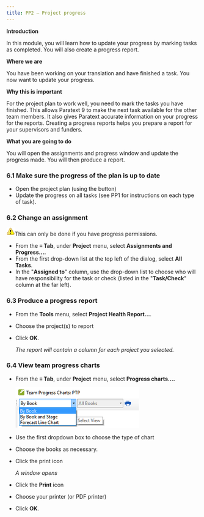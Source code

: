 ```yaml
---
title: PP2 – Project progress
---
```

**Introduction**

In this module, you will learn how to update your progress by marking tasks as completed. You will also create a progress report.

**Where we are**

You have been working on your translation and have finished a task. You now want to update your progress.

**Why this is important**

For the project plan to work well, you need to mark the tasks you have finished. This allows Paratext 9 to make the next task available for the other team members. It also gives Paratext accurate information on your progress for the reports. Creating a progress reports helps you prepare a report for your supervisors and funders.

**What you are going to do**

You will open the assignments and progress window and update the progress made. You will then produce a report.

### 6.1 Make sure the progress of the plan is up to date

-   Open the project plan (using the button)
-   Update the progress on all tasks (see PP1 for instructions on each type of task).

### 6.2 Change an assignment

![](media/1c28af076960c2df6864e22de6b6bb9a.png)This can only be done if you have progress permissions.

-   From the **≡ Tab**, under **Project** menu, select **Assignments and Progress....**
-   From the first drop-down list at the top left of the dialog, select **All Tasks**.
-   In the "**Assigned to**" column, use the drop-down list to choose who will have responsibility for the task or check (listed in the "**Task/Check**" column at the far left).

### 6.3 Produce a progress report

-   From the **Tools** menu, select **Project Health Report...**.
-   Choose the project(s) to report
-   Click **OK**.

    *The report will contain a column for each project you selected.*

### 6.4 View team progress charts

-   From the **≡ Tab**, under **Project** menu, select **Progress charts....**

    ![](media/c39b0bb812f828a6a704052c6f10ebf4.png)

-   Use the first dropdown box to choose the type of chart
-   Choose the books as necessary.
-   Click the print icon

    *A window opens*

-   Click the **Print** icon
-   Choose your printer (or PDF printer)
-   Click **OK**.
